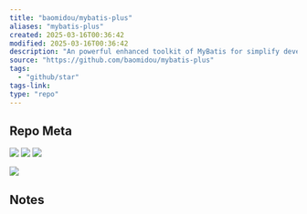 ```yaml
---
title: "baomidou/mybatis-plus"
aliases: "mybatis-plus"
created: 2025-03-16T00:36:42
modified: 2025-03-16T00:36:42
description: "An powerful enhanced toolkit of MyBatis for simplify development"
source: "https://github.com/baomidou/mybatis-plus"
tags:
  - "github/star"
tags-link:
type: "repo"
---
```

## Repo Meta

![](https://img.shields.io/github/stars/baomidou/mybatis-plus?style=for-the-badge&label=stars) ![](https://img.shields.io/github/repo-size/baomidou/mybatis-plus?style=for-the-badge&label=size) ![](https://img.shields.io/github/created-at/baomidou/mybatis-plus?style=for-the-badge&label=since)

[![](https://github-readme-stats.vercel.app/api/pin/?username=baomidou&repo=mybatis-plus&bg_color=00000000)](https://github.com/baomidou/mybatis-plus)

## Notes

